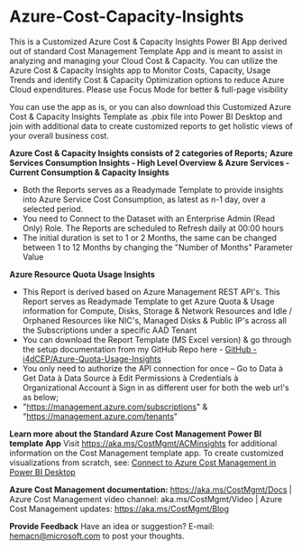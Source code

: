 # Azure-Cost-Capacity-Insights
This is a Customized Azure Cost & Capacity Insights Power BI App derived out of standard Cost Management Template App and is meant to assist in analyzing and managing your Cloud Cost & Capacity. You can utilize the Azure Cost & Capacity Insights app to Monitor Costs, Capacity, Usage Trends and identify Cost & Capacity Optimization options to reduce Azure Cloud expenditures. Please use Focus Mode for better & full-page visibility

You can use the app as is, or you can also download this Customized Azure Cost & Capacity Insights Template as .pbix file into Power BI Desktop and join with additional data to create customized reports to get holistic views of your overall business cost. 

**Azure Cost & Capacity Insights consists of 2 categories of Reports;**
 **Azure Services Consumption Insights - High Level Overview & Azure Services - Current Consumption & Capacity Insights**
 * Both the Reports serves as a Readymade Template to provide insights into Azure Service Cost Consumption, as latest as n-1 day, over a selected period.
 * You need to Connect to the Dataset with an Enterprise Admin (Read Only) Role.  The Reports are scheduled to Refresh daily at 00:00 hours
 * The initial duration is set to 1 or 2 Months, the same can be changed between 1 to 12 Months by changing the "Number of Months" Parameter Value

**Azure Resource Quota Usage Insights**
 * This Report is derived based on Azure Management REST API's. This Report serves as Readymade Template to get Azure Quota & Usage information for Compute, Disks, Storage & Network Resources and Idle / Orphaned Resources like NIC's, Managed Disks & Public IP's across all the Subscriptions under a specific AAD Tenant
 * You can download the Report Template (MS Excel version) & go through the setup documentation from my GitHub Repo here - [GitHub - i4dCEP/Azure-Quota-Usage-Insights](https://github.com/i4dCEP/Azure-Quota-Usage-Insights) 
 * You only need to authorize the API connection for once – Go to Data à Get Data à Data Source à Edit Permissions à Credentials à Organizational Account à Sign in as different user for both the web url's as below;
  * "https://management.azure.com/subscriptions" & "https://management.azure.com/tenants"

**Learn more about the Standard Azure Cost Management Power BI template App**
Visit https://aka.ms/CostMgmt/ACMinsights for additional information on the Cost Management template app. To create customized visualizations from scratch, see: [Connect to Azure Cost Management in Power BI Desktop](https://aka.ms/CostMgmtConnector)

**Azure Cost Management documentation:** https://aka.ms/CostMgmt/Docs | Azure Cost Management video channel: aka.ms/CostMgmt/Video | Azure Cost Management updates: https://aka.ms/CostMgmt/Blog

**Provide Feedback**
Have an idea or suggestion? E-mail: hemacn@microsoft.com to post your thoughts.

